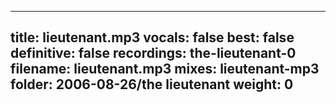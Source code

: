 
---
title: lieutenant.mp3
vocals: false
best: false
definitive: false
recordings: the-lieutenant-0
filename: lieutenant.mp3
mixes: lieutenant-mp3
folder: 2006-08-26/the lieutenant
weight: 0
---
